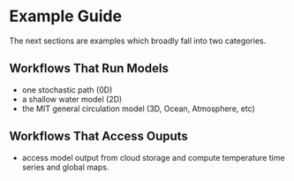 # Example Guide

The next sections are examples which broadly fall into two categories.

## Workflows That Run Models

- one stochastic path (0D)
- a shallow water model (2D)
- the MIT general circulation model (3D, Ocean, Atmosphere, etc)

## Workflows That Access Ouputs

- access model output from cloud storage and compute temperature time series and global maps.
